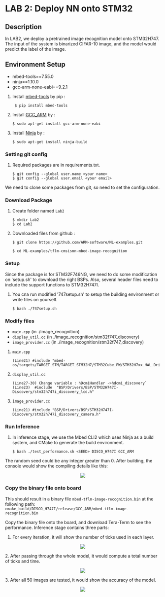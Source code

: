 # LAB 2: Deploy NN onto STM32
## Description
In LAB2, we deploy a pretrained image recognition model onto STM32H747. The input of the system is binarized CIFAR-10 image, and the model would predict the label of the image. 

## Environment Setup
- mbed-tools==7.55.0
- ninja==1.10.0
- gcc-arm-none-eabi==9.2.1

1. Install [mbed-tools](https://os.mbed.com/docs/mbed-os/v6.15/build-tools/install-and-set-up.html) by pip :
   
   ```
    $ pip install mbed-tools
    ```

2. Install [GCC_ARM](https://developer.arm.com/tools-and-software/open-source-software/developer-tools/gnu-toolchain/downloads) by :

    ```
    $ sudo apt-get install gcc-arm-none-eabi
    ```

3. Install [Ninja](https://installati.one/ubuntu/20.04/ninja-build/) by :

    ```
    $ sudo apt-get install ninja-build
    ``` 

### Setting git config 
1. Required packages are in requirements.txt. 

    ```
    $ git config --global user.name <your name> 
    $ git config --global user.email <your email>
    ```
We need to clone some packages from git, so need to set the configuration.

### Download Package
1. Create folder named `Lab2`

    ```
    $ mkdir Lab2
    $ cd Lab2
    ```
2. Downloaded files from github : 

    ```
    $ git clone https://github.com/ARM-software/ML-examples.git
    ```
    ```
    $ cd ML-examples/tflm-cmsisnn-mbed-image-recognition
    ```


### Setup
Since the package is for STM32F746NG, we need to do some modification on 'setup.sh' to download the right BSPs. Also, several header files need to include the support functions to STM32H747I.

1. You cna run modified '747setup.sh' to setup the building environment or write files on yourself.

   ```
   $ bash ./747setup.sh
   ```

### Modify files
- `main.cpp`          (in ./image_recognition)
- `display_util.cc`   (in ./image_recognition/stm32f747_discovery)
- `image_provider.cc` (in ./image_recognition/stm32f747_discovery)
1. `main.cpp` 

    ```
    (Line21) #include "mbed-os/targets/TARGET_STM/TARGET_STM32H7/STM32Cube_FW/STM32H7xx_HAL_Driver/stm32h7xx_hal.h"
    ```
2. `display_util.cc`

    ```
    (Line27-30) Change variable : hDcmiHandler ->hdcmi_discovery`
    (Line23)  #include  "BSP/Drivers/BSP/STM32H747I-Discovery/stm32h747i_discovery_lcd.h"
    ```
3. `image_provider.cc` 
    
    ```
    (Line21) #include "BSP/Drivers/BSP/STM32H747I-Discovery/stm32h747i_discovery_camera.h"
    ```

### Run Inference

1. In inference stage, we use the Mbed CLI2 which uses Ninja as a build system, and CMake to generate the build environment.

   ```
   $ bash ./test_performance.sh <SEED> DISCO_H747I GCC_ARM
   ```
The random seed could be any integer greater than 0. After building, the console would show the compiling details like this:

<p align="center">
    <img src=https://i.imgur.com/pDBBJrL.png>
</p>


### Copy the binary file onto board

This should result in a binary file `mbed-tflm-image-recognition.bin` at the following path:\
`cmake_build/DISCO_H747I/release/GCC_ARM/mbed-tflm-image-recognition.bin`
    
Copy the binary file onto the board, and download Tera-Term to see the performance. Inference stage contains three parts:

1. For every iteration, it will show the number of ticks used in each layer.
<p align="center">
    <img src=https://i.imgur.com/F7boGv8.png>
</p>
2. After passing through the whole model, it would compute a total number of ticks and time.
<p align="center">
    <img src=https://i.imgur.com/WawCR45.png>
</p>
3. After all 50 images are tested, it would show the accuracy of the model.
<p align="center">
    <img src=https://i.imgur.com/gUMKICs.png>
</p>




